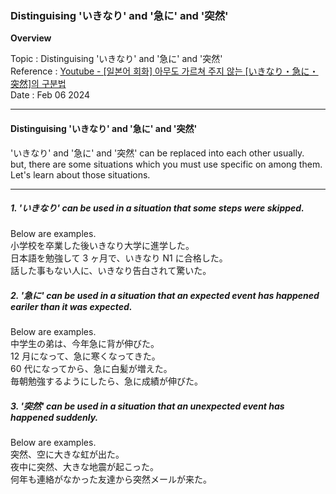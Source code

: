 ### Distinguising 'いきなり' and '急に' and '突然'

**Overview**

Topic : Distinguising 'いきなり' and '急に' and '突然'<br>
Reference : [Youtube - [일본어 회화] 아무도 가르쳐 주지 않는 [いきなり・急に・突然]의 구분법
](https://youtu.be/KnkQ0Sz8-tA?si=kLbnsnbqG7KhpPfT)<br>
Date : Feb 06 2024<br>

---

#### Distinguising 'いきなり' and '急に' and '突然'

'いきなり' and '急に' and '突然' can be replaced into each other usually.<br>
but, there are some situations which you must use specific on among them.<br>
Let's learn about those situations.<br>

---

##### 1. 'いきなり' can be used in a situation that some steps were skipped.

Below are examples.<br>
小学校を卒業した後いきなり大学に進学した。<br>
日本語を勉強して 3 ヶ月で、いきなり N1 に合格した。<br>
話した事もない人に、いきなり告白されて驚いた。<br>

##### 2. '急に' can be used in a situation that an expected event has happened eariler than it was expected.

Below are examples.<br>
中学生の弟は、今年急に背が伸びた。<br>
12 月になって、急に寒くなってきた。<br>
60 代になってから、急に白髪が増えた。<br>
毎朝勉強するようにしたら、急に成績が伸びた。<br>

##### 3. '突然' can be used in a situation that an unexpected event has happened suddenly.

Below are examples.<br>
突然、空に大きな虹が出た。<br>
夜中に突然、大きな地震が起こった。<br>
何年も連絡がなかった友達から突然メールが来た。<br>
